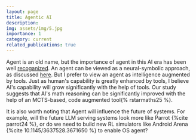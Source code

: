 ```yaml
---
layout: page
title: Agentic AI
description: 
img: assets/img/5.jpg
importance: 1
category: current
related_publications: true
---
```


Agent is an old name, but the importance of agent in this AI era has been well [recoganized](https://www.gatesnotes.com/AI-agents). 
An agent can be viewed as a neural-symbolic approach, as discussed [here](https://fanyangcs.github.io/projects/neuralsymbolic/). But I prefer to view an agent as intelligence augmented by tools. 
Just as human's capability is greatly enhanced by tools, I believe AI's capability will grow significantly with the help of tools.
Our study suggests that AI's math reasoning can be significantly improved with the help of an MCTS-based, code augmented tool{% rstarmaths25 %}.

It is also worth noting that Agent will influence the future of systems. For example, will the future LLM serving systems look more like Parrot {%cite parrot24 %}, or do we need to build new RL simulators like Android Arena {%cite 10.1145/3637528.3671650 %} to enable OS agent?


